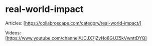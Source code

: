 # real-world-impact

Articles: [https://collabroscape.com/category/real-world-impact/]

Videos: [https://www.youtube.com/channel/UCJX7jZvHo8GUZ5kVwnttDYQ]